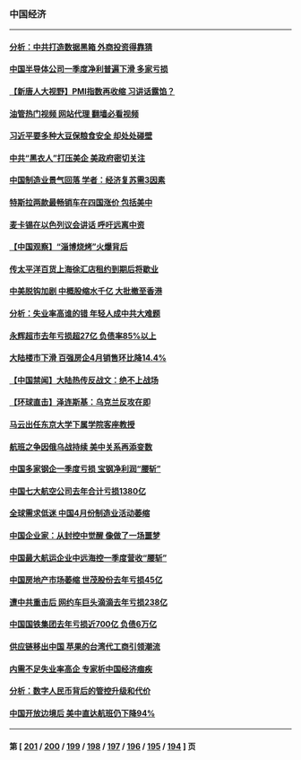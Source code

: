 ### 中国经济
---
#### [分析：中共打造数据黑箱 外商投资得靠猜](../../pages/ncid283/n13986909.md?05031645) 
#### [中国半导体公司一季度净利普遍下滑 多家亏损](../../pages/ncid283/n13986832.md?05031645) 
#### [【新唐人大视野】PMI指数再收缩 习讲话露馅？](../../pages/ncid283/n13986651.md?05031645) 
#### [油管热门视频 网站代理 翻墙必看视频](http://138.2.39.72:81/youtube.html?epic-marker?05031645)
#### [习近平要多种大豆保粮食安全 却处处碰壁](../../pages/ncid283/n13986781.md?05031645) 
#### [中共“黑衣人”打压美企 美政府密切关注](../../pages/ncid283/n13986736.md?05031645) 
#### [中国制造业景气回落 学者：经济复苏需3因素](../../pages/ncid283/n13986068.md?05031645) 
#### [特斯拉两款最畅销车在四国涨价 包括美中](../../pages/ncid283/n13986728.md?05031645) 
#### [麦卡锡在以色列议会讲话 呼吁远离中资](../../pages/ncid283/n13986703.md?05031645) 
#### [【中国观察】“淄博烧烤”火爆背后](../../pages/ncid283/n13986307.md?05031645) 
#### [传太平洋百货上海徐汇店租约到期后将歇业](../../pages/ncid283/n13986266.md?05031645) 
#### [中美脱钩加剧 中概股缩水千亿 大批撤至香港](../../pages/ncid283/n13986025.md?05031645) 
#### [分析：失业率高谁的错 年轻人成中共大难题](../../pages/ncid283/n13986019.md?05031645) 
#### [永辉超市去年亏损超27亿 负债率85%以上](../../pages/ncid283/n13985841.md?05031645) 
#### [大陆楼市下滑 百强房企4月销售环比降14.4%](../../pages/ncid283/n13985840.md?05031645) 
#### [【中国禁闻】大陆热传反战文：绝不上战场](../../pages/ncid283/n13985724.md?05031645) 
#### [【环球直击】泽连斯基：乌克兰反攻在即](../../pages/ncid283/n13985723.md?05031645) 
#### [马云出任东京大学下属学院客座教授](../../pages/ncid283/n13985541.md?05031645) 
#### [航班之争因俄乌战持续 美中关系再添变数](../../pages/ncid283/n13985463.md?05031645) 
#### [中国多家钢企一季度亏损 宝钢净利润“腰斩”](../../pages/ncid283/n13985404.md?05031645) 
#### [中国七大航空公司去年合计亏损1380亿](../../pages/ncid283/n13985349.md?05031645) 
#### [全球需求低迷 中国4月份制造业活动萎缩](../../pages/ncid283/n13985345.md?05031645) 
#### [中国企业家：从封控中觉醒 像做了一场噩梦](../../pages/ncid283/n13984735.md?05031645) 
#### [中国最大航运企业中远海控一季度营收“腰斩”](../../pages/ncid283/n13984739.md?05031645) 
#### [中国房地产市场萎缩 世茂股份去年亏损45亿](../../pages/ncid283/n13984730.md?05031645) 
#### [遭中共重击后 网约车巨头滴滴去年亏损238亿](../../pages/ncid283/n13984691.md?05031645) 
#### [中国国铁集团去年亏损近700亿 负债6万亿](../../pages/ncid283/n13984645.md?05031645) 
#### [供应链移出中国 苹果的台湾代工商引领潮流](../../pages/ncid283/n13984630.md?05031645) 
#### [内需不足失业率高企 专家析中国经济痼疾](../../pages/ncid283/n13983976.md?05031645) 
#### [分析：数字人民币背后的管控升级和代价](../../pages/ncid283/n13984387.md?05031645) 
#### [中国开放边境后 美中直达航班仍下降94%](../../pages/ncid283/n13984142.md?05031645) 

---
#### 第 [ [201](./201.md?05031645) / [200](./200.md?05031645) / [199](./199.md?05031645) / [198](./198.md?05031645) / [197](./197.md?05031645) / [196](./196.md?05031645) / [195](./195.md?05031645) / [194](./194.md?05031645) ] 页
